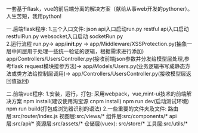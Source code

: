 一套基于flask，vue的前后端分离的解决方案（献给从事web开发的pythoner）。
人生苦短，我用python!

一.后端flask程序:
	1.三个入口文件:
		json api入口启动run.py
		restful api入口启动 restfulRun.py
		websocket入口启动 socketRun.py		
	2.运行流程
		run.py->
		app/__init__.py ->
		app/Middleware/XSSProtection.py(抽象一层中间层用于处理一些统一验证的逻辑，根据需求进行添加)
		app/Controllers/UsersController.py(接收前端json参数并分发给模型层处理,参考flask request模块接参方法)->
		app/Models/Users.py(业务逻辑书写成静态方法或类方法给控制层调用)->
		app/Controllers/UsersController.py(接收模型层返回值返回)

二.前端vue程序:
	1.安装，运行，打包:
		采用webpack，vue,mint-ui技术的前端解决方案
		npm install(建议使用淘宝源 cnpm install)
		npm run dev(启动测试环境)
		npm run build(打包成浏览器识别的语法)
	2.一些重要的文件夹及文件:
		路由层:src/router/index.js
		视图层:src/views/*
		组件层:src/components/*
		api层:src/api/*
		资源层:src/assets/*
		仓储层(vuex): src/store/*
		工具层:src/utils/*
	